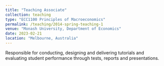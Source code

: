 ```yaml
---
title: "Teaching Associate"
collection: teaching
type: "ECC1100 Principles of Macroeconomics"
permalink: /teaching/2014-spring-teaching-1
venue: "Monash University, Department of Economics"
date: 2023-02-21
location: "Melbourne, Australia"
---
```


Responsible for conducting, designing and delivering tutorials and evaluating student performance through tests, reports and presentations.

